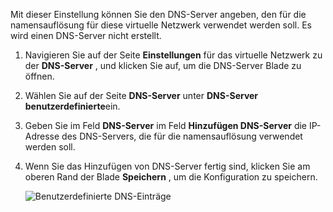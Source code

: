 Mit dieser Einstellung können Sie den DNS-Server angeben, den für die namensauflösung für diese virtuelle Netzwerk verwendet werden soll. Es wird einen DNS-Server nicht erstellt.

1. Navigieren Sie auf der Seite **Einstellungen** für das virtuelle Netzwerk zu der **DNS-Server** , und klicken Sie auf, um die DNS-Server Blade zu öffnen.
2. Wählen Sie auf der Seite **DNS-Server** unter **DNS-Server** **benutzerdefinierte**ein.
3. Geben Sie im Feld **DNS-Server** im Feld **Hinzufügen DNS-Server** die IP-Adresse des DNS-Servers, die für die namensauflösung verwendet werden soll.
4. Wenn Sie das Hinzufügen von DNS-Server fertig sind, klicken Sie am oberen Rand der Blade **Speichern** , um die Konfiguration zu speichern.

    ![Benutzerdefinierte DNS-Einträge](./media/vpn-gateway-add-dns-rm-portal/add_dns.png)
